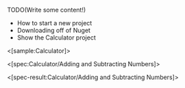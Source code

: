 <!--Title:Get Started-->
<!--Url:getting_started-->

TODO(Write some content!)

* How to start a new project
* Downloading off of Nuget
* Show the Calculator project

<[sample:Calculator]>

<[spec:Calculator/Adding and Subtracting Numbers]>

<[spec-result:Calculator/Adding and Subtracting Numbers]>